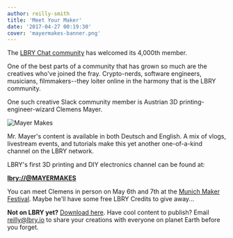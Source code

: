```yaml
---
author: reilly-smith
title: 'Meet Your Maker'
date: '2017-04-27 00:19:30'
cover: 'mayermakes-banner.png'
---
```


The [LBRY Chat community](http://chat.lbry.io) has welcomed its 4,000th member.

One of the best parts of a community that has grown so much are the creatives who've joined the fray. Crypto-nerds, software engineers, musicians, filmmakers--they loiter online in the harmony that is the LBRY community.

One such creative Slack community member is Austrian 3D printing-engineer-wizard Clemens Mayer.

![Mayer Makes](/img/news/mayermakes-inline.png)

Mr. Mayer's content is available in both Deutsch and English. A mix of vlogs, livestream events, and tutorials make this yet another one-of-a-kind channel on the LBRY network.

LBRY's first 3D printing and DIY electronics channel can be found at:

[**lbry://@MAYERMAKES**](https://open.lbry.io/@MAYERMAKES)

You can meet Clemens in person on May 6th and 7th at the [Munich Maker Festival](http://make-munich.de). Maybe he'll have some free LBRY Credits to give away...

**Not on LBRY yet?** [Download here](https://lbry.io/get). Have cool content to publish? Email [reilly@lbry.io](mailto:reilly@lbry.io) to share your creations with everyone on planet Earth before you forget.
